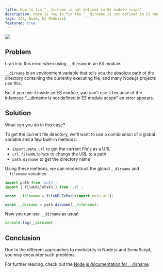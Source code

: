 ```yaml
---
title: How to fix "__dirname is not defined in ES module scope"
description: Here is how to fix the "__dirname is not defined in ES module scope" error
tags: [JS, Node, ES Modules]
featured: true
---
```


<Image src="/static/images/es-module.png" />

## Problem

I ran into this error when using ```__dirname``` in an ES module.

```__dirname``` is an environment variable that tells you the absolute path of the directory containing the currently
executing file, and many Node.js projects use this.

But if you use it inside an ES module, you can't use it because of the infamous "__dirname is not defined in ES module scope"
an error appears.

## Solution

What can you do in this case?

To get the current file directory, we'll want to use a combination of a global variable and a few built-in methods:

- `import.meta.url` to get the current file's as a URL
- `url.fileURLToPath` to change the URL to a path
- `path.dirname` to get the directory name


Using these methods, we can reconstruct the global `__dirname` and `__filename` variables:

```js
import path from 'path';
import { fileURLToPath } from 'url';

const __filename = fileURLToPath(import.meta.url);

const __dirname = path.dirname(__filename);
```

Now you can use `__dirname` as usual:

```js
console.log(__dirname)
```

## Conclusion

Due to the different approaches to modularity in Node.js and EcmaScript, you may encounter such problems.

For further reading, check out the [Node.js documentation for __dirname](https://nodejs.org/docs/latest/api/modules.html#modules_dirname).
